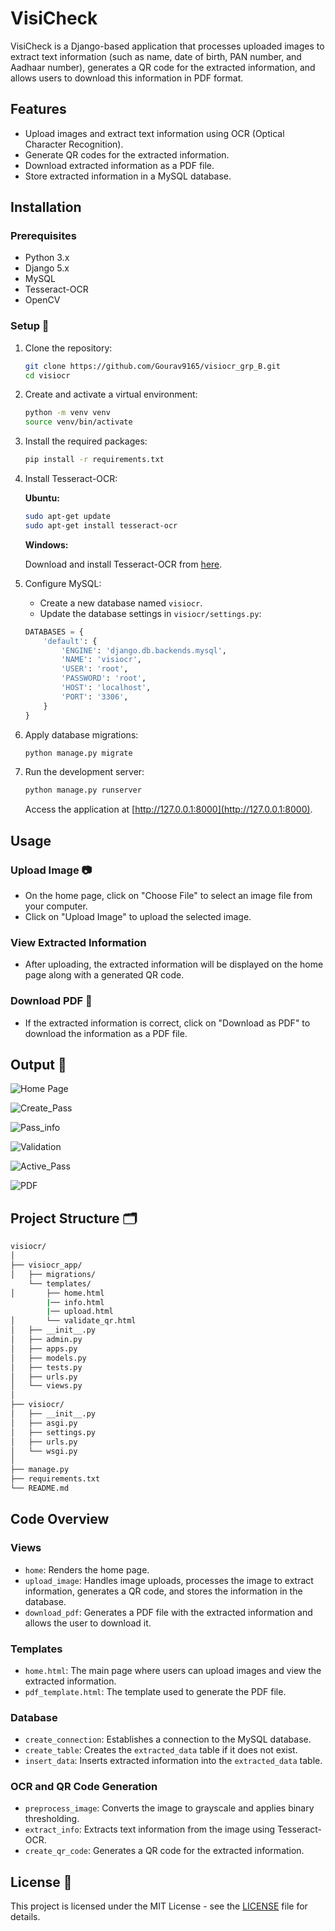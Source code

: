 # VisiCheck 

VisiCheck is a Django-based application that processes uploaded images to extract text information (such as name, date of birth, PAN number, and Aadhaar number), generates a QR code for the extracted information, and allows users to download this information in PDF format.

## Features 

- Upload images and extract text information using OCR (Optical Character Recognition).
- Generate QR codes for the extracted information.
- Download extracted information as a PDF file.
- Store extracted information in a MySQL database.

## Installation 

### Prerequisites 

- Python 3.x
- Django 5.x
- MySQL
- Tesseract-OCR
- OpenCV

### Setup 🔧

1. Clone the repository:

    ```bash
    git clone https://github.com/Gourav9165/visiocr_grp_B.git
    cd visiocr
    ```

2. Create and activate a virtual environment:

    ```bash
    python -m venv venv
    source venv/bin/activate
    ```

3. Install the required packages:

    ```bash
    pip install -r requirements.txt
    ```

4. Install Tesseract-OCR:

    **Ubuntu:**

    ```bash
    sudo apt-get update
    sudo apt-get install tesseract-ocr
    ```

    **Windows:**

    Download and install Tesseract-OCR from [here](https://github.com/tesseract-ocr/tesseract).

5. Configure MySQL:

    - Create a new database named `visiocr`.
    - Update the database settings in `visiocr/settings.py`:

    ```python
    DATABASES = {
        'default': {
            'ENGINE': 'django.db.backends.mysql',
            'NAME': 'visiocr',
            'USER': 'root',
            'PASSWORD': 'root',
            'HOST': 'localhost',
            'PORT': '3306',
        }
    }
    ```

6. Apply database migrations:

    ```bash
    python manage.py migrate
    ```

7. Run the development server:

    ```bash
    python manage.py runserver
    ```

    Access the application at [http://127.0.0.1:8000](http://127.0.0.1:8000).

## Usage 

### Upload Image 📷

- On the home page, click on "Choose File" to select an image file from your computer.
- Click on "Upload Image" to upload the selected image.

### View Extracted Information 

- After uploading, the extracted information will be displayed on the home page along with a generated QR code.

### Download PDF 📄

- If the extracted information is correct, click on "Download as PDF" to download the information as a PDF file.

## Output 📸

![Home Page](Outputs/1.png)

![Create_Pass](Outputs/2.png)

![Pass_info](Outputs/3.png)

![Validation](Outputs/4.png)

![Active_Pass](Outputs/5.png)

![PDF](Outputs/6.png)


## Project Structure 🗂️

```bash
visiocr/
│
├── visiocr_app/
│   ├── migrations/
    └── templates/
│       ├── home.html
        |── info.html
        |── upload.html
│       └── validate_qr.html
│   ├── __init__.py
│   ├── admin.py
│   ├── apps.py
│   ├── models.py
│   ├── tests.py
│   ├── urls.py
│   └── views.py
│
├── visiocr/
│   ├── __init__.py
│   ├── asgi.py
│   ├── settings.py
│   ├── urls.py
│   └── wsgi.py
│
├── manage.py
├── requirements.txt
└── README.md
```


## Code Overview 

### Views
- `home`: Renders the home page.
- `upload_image`: Handles image uploads, processes the image to extract information, generates a QR code, and stores the information in the database.
- `download_pdf`: Generates a PDF file with the extracted information and allows the user to download it.

### Templates
- `home.html`: The main page where users can upload images and view the extracted information.
- `pdf_template.html`: The template used to generate the PDF file.

### Database
- `create_connection`: Establishes a connection to the MySQL database.
- `create_table`: Creates the `extracted_data` table if it does not exist.
- `insert_data`: Inserts extracted information into the `extracted_data` table.

### OCR and QR Code Generation
- `preprocess_image`: Converts the image to grayscale and applies binary thresholding.
- `extract_info`: Extracts text information from the image using Tesseract-OCR.
- `create_qr_code`: Generates a QR code for the extracted information.


## License 📄

This project is licensed under the MIT License - see the [LICENSE](LICENSE) file for details.
